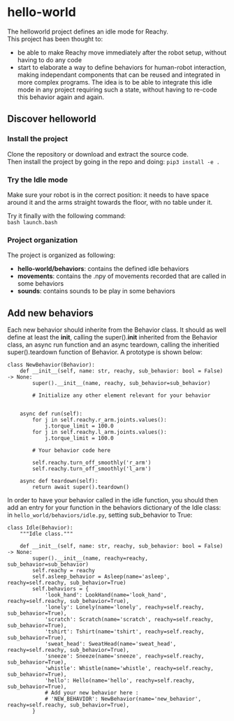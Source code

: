 # hello-world

The helloworld project defines an idle mode for Reachy.  
This project has been thought to:
* be able to make Reachy move immediately after the robot setup, without having to do any code
* start to elaborate a way to define behaviors for human-robot interaction, making independant components that can be reused and integrated in more complex programs. The idea is to be able to integrate this idle mode in any project requiring such a state, without having to re-code this behavior again and again.

## Discover helloworld

### Install the project

Clone the repository or download and extract the source code.  
Then install the project by going in the repo and doing: `pip3 install -e .`  

### Try the Idle mode

Make sure your robot is in the correct position: it needs to have space around it and the arms straight towards the floor, with no table under it.

Try it finally with the following command:  
`bash launch.bash`

### Project organization

The project is organized as following:
* **hello-world/behaviors**: contains the defined idle behaviors
* **movements**: contains the .npy of movements recorded that are called in some behaviors
* **sounds**: contains sounds to be play in some behaviors

## Add new behaviors

Each new behavior should inherite from the Behavior class. 
It should as well define at least the __init__, calling the super().__init__ inherited from the Behavior class, an async run function and an async teardown, calling the inheritied super().teardown function of Behavior.
A prototype is shown below:

```
class NewBehavior(Behavior):
    def __init__(self, name: str, reachy, sub_behavior: bool = False) -> None:
        super().__init__(name, reachy, sub_behavior=sub_behavior)

        # Initialize any other element relevant for your behavior


    async def run(self):
        for j in self.reachy.r_arm.joints.values():
            j.torque_limit = 100.0
        for j in self.reachy.l_arm.joints.values():
            j.torque_limit = 100.0

        # Your behavior code here

        self.reachy.turn_off_smoothly('r_arm')
        self.reachy.turn_off_smoothly('l_arm')

    async def teardown(self):
        return await super().teardown()
```

In order to have your behavior called in the idle function, you should then add an entry for your function in the behaviors dictionary of the Idle class:
in `hello_world/behaviors/idle.py`, setting sub_behavior to True:  
```
class Idle(Behavior):
    """Idle class."""

    def __init__(self, name: str, reachy, sub_behavior: bool = False) -> None:
        super().__init__(name, reachy=reachy, sub_behavior=sub_behavior)
        self.reachy = reachy
        self.asleep_behavior = Asleep(name='asleep', reachy=self.reachy, sub_behavior=True)
        self.behaviors = {
            'look_hand': LookHand(name='look_hand', reachy=self.reachy, sub_behavior=True),
            'lonely': Lonely(name='lonely', reachy=self.reachy, sub_behavior=True),
            'scratch': Scratch(name='scratch', reachy=self.reachy, sub_behavior=True),
            'tshirt': Tshirt(name='tshirt', reachy=self.reachy, sub_behavior=True),
            'sweat_head': SweatHead(name='sweat_head', reachy=self.reachy, sub_behavior=True),
            'sneeze': Sneeze(name='sneeze', reachy=self.reachy, sub_behavior=True),
            'whistle': Whistle(name='whistle', reachy=self.reachy, sub_behavior=True),
            'hello': Hello(name='hello', reachy=self.reachy, sub_behavior=True),
            # Add your new behavior here :
            # 'NEW_BEHAVIOR': NewBehavior(name='new_behavior', reachy=self.reachy, sub_behavior=True),
        }
```